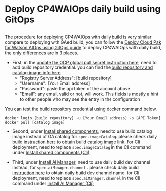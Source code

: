 # Deploy CP4WAIOps daily build using GitOps

## 
The procedure for deploying CP4WAIOps with daily build is very similar compare to deploying with GAed build, you can follow the [Deploy Cloud Pak for Watson AIOps using GitOps guide](https://github.com/IBM/cp4waiops-gitops/blob/docs/docs/how-to-deploy-cp4waiops.md) to deploy CP4WAIOps with daily build, the only differences are in 3 places.
- First, in the [update the OCP global pull secret instruction here](https://github.com/IBM/cp4waiops-gitops/blob/docs/docs/how-to-deploy-cp4waiops.md#update-the-global-pull-secret-using-the-openshift-console), need to add build repository credential. you can find the [build repository and catalog image info here](https://ibm.box.com/s/xn3epa3a11jlryo0t1mwt0xxkmwv7o70)
   - "Registry Server Address": [build repository] 
   - "Username": [Your Email address]
   - "Password": paste the api token of the account above
   - "Email": any email, valid or not, will work. This fields is mostly a hint to other people who may see the entry in the configuration  
   
You can test the build repository credential using docker command below.
```console
docker login [build repository] -u [Your Email address] -p [API Token]
docker pull [catalog image]
```
- Second, under [Install shared components](https://github.com/IBM/cp4waiops-gitops/blob/docs/docs/how-to-deploy-cp4waiops.md#install-shared-components), need to use build catalog image instead of GA catalog for `spec.imageCatalog`. please check daily build [instruction here](https://ibm.box.com/s/xn3epa3a11jlryo0t1mwt0xxkmwv7o70) to obtain build catalog image link. For Cli deployment, need to replace `spec.imageCatalog` in the Cli command under [Install shared components (Cli)](https://github.com/IBM/cp4waiops-gitops/blob/docs/docs/how-to-deploy-cp4waiops.md#install-shared-components-cli)
  
- Third, under [Install AI Manager](https://github.com/IBM/cp4waiops-gitops/blob/docs/docs/how-to-deploy-cp4waiops.md#install-ai-manager), need to use daily build dev channel instead, for `spec.aiManager.channel` . please check daily build [instruction here](https://ibm.box.com/s/xn3epa3a11jlryo0t1mwt0xxkmwv7o70) to obtain daily build dev channel name. for Cli deployment, need to replace `spec.aiManager.channel` in the Cli command under [Install AI Manager (Cli)](https://github.com/IBM/cp4waiops-gitops/blob/docs/docs/how-to-deploy-cp4waiops.md#install-ai-manager-cli)

